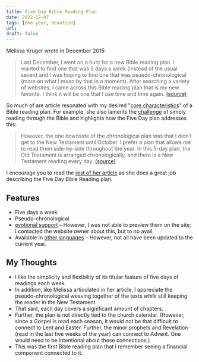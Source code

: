 ```yaml
---
title: Five Day Bible Reading Plan
date: 2022-12-07
tags: [one year, devotion]
url:
draft: false
---
```


Melissa Kruger wrote in December 2015:

> Last December, I went on a hunt for a new Bible reading plan. I wanted to find one that was 5 days a week (instead of the usual seven) and I was hoping to find one that was psuedo-chronological (more on what I mean by that in a moment). After searching a variety of websites, I came across this Bible reading plan that is my new favorite. I think it will be one that I use time and time again. [(source)](https://www.thegospelcoalition.org/blogs/melissa-kruger/my-favorite-bible-in-a-year-reading-plan-2/)

So much of are article resonated with my desired "[core characteristics](/thoughts/core)" of a Bible reading plan. For example, she also laments the [challenge](/thoughts/through) of simply reading through the Bible and highlights how the Five Day plan addresses this:

> However, the one downside of the chronological plan was that I didn’t get to the New Testament until October. I prefer a plan that allows me to read them side-by-side throughout the year. In this 5-day plan, the Old Testament is arranged chronologically, and there is a New Testament reading every day. [(source)](https://www.thegospelcoalition.org/blogs/melissa-kruger/my-favorite-bible-in-a-year-reading-plan-2/)

I encourage you to read the [rest of her article](https://www.thegospelcoalition.org/blogs/melissa-kruger/my-favorite-bible-in-a-year-reading-plan-2/) as she does a great job describing the Five Day Bible Reading plan.


## Features

- Five days a week
- Pseudo-chronological
- [evotional support](https://www.fivedaybiblereading.com/readers-companion/) – However, I was not able to preview them on the site; I contacted the website owner about this, but to no avail.
- Available in [other languages](https://www.fivedaybiblereading.com/other-languages/) – However, not all have been updated to the current year.


## My Thoughts
- I like the simplicity and flexibility of its titular feature of five days of readings each week.
- In addition, like Melissa articulated in her article, I appreciate the pseudo-chronological weaving together of the texts *while* still keeping the reader in the New Testament.
- That said, each day covers a significant amount of chapters.
- Further, the plan is not directly tied to the church calendar. (However, since a Gospel is read each season, it would not be that difficult to connect to Lent and Easter. Further, the minor prophets and Revelation (read in the last five weeks of the year) can connect to Advent. One would need to be intentional about these connections.)
- This was the first Bible reading plan that I remember seeing a financial component connected to it.
